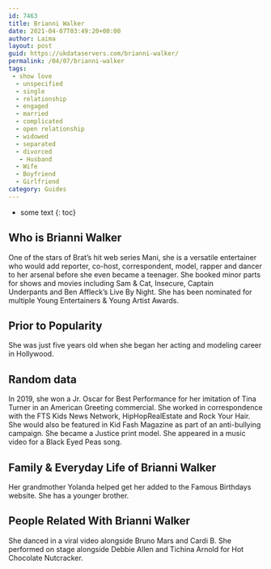 ```yaml
---
id: 7463
title: Brianni Walker
date: 2021-04-07T03:49:20+00:00
author: Laima
layout: post
guid: https://ukdataservers.com/brianni-walker/
permalink: /04/07/brianni-walker
tags:
 - show love
  - unspecified
  - single
  - relationship
  - engaged
  - married
  - complicated
  - open relationship
  - widowed
  - separated
  - divorced
   - Husband
  - Wife
  - Boyfriend
  - Girlfriend
category: Guides
---
```


* some text
{: toc}


## Who is Brianni Walker
                  
                  
                  
One of the stars of Brat&#8217;s hit web series Mani, she is a versatile entertainer who would add reporter, co-host, correspondent, model, rapper and dancer to her arsenal before she even became a teenager. She booked minor parts for shows and movies including Sam & Cat, Insecure, Captain Underpants and Ben Affleck&#8217;s Live By Night. She has been nominated for multiple Young Entertainers & Young Artist Awards. 
                  
              
            
              
            
                
                
                
## Prior to Popularity
                  
                  
                  
She was just five years old when she began her acting and modeling career in Hollywood.
                  
              
            
              
            
                
                
                
## Random data
                  
                  
                  
In 2019, she won a Jr. Oscar for Best Performance for her imitation of Tina Turner in an American Greeting commercial. She worked in correspondence with the FTS Kids News Network, HipHopRealEstate and Rock Your Hair. She would also be featured in Kid Fash Magazine as part of an anti-bullying campaign. She became a Justice print model. She appeared in a music video for a Black Eyed Peas song. 
                  
              
            
              
            
                
                
                
## Family & Everyday Life of Brianni Walker
                  
                  
                  
Her grandmother Yolanda helped get her added to the Famous Birthdays website. She has a younger brother.
                  
              
            
              
            
                
                
                
## People Related With Brianni Walker
                  
                  
                  
She danced in a viral video alongside Bruno Mars and Cardi B. She performed on stage alongside Debbie Allen and Tichina Arnold for Hot Chocolate Nutcracker.
                  
              
            
              
            
                
              
            
              
              
            
            
              
            
          
          
          